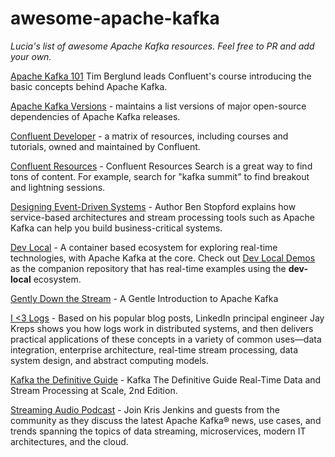 # awesome-apache-kafka

_Lucia's list of awesome Apache Kafka resources. Feel free to PR and add your own._

[Apache Kafka 101](https://developer.confluent.io/learn-kafka/apache-kafka/events/) Tim Berglund leads Confluent's course introducing the basic concepts behind Apache Kafka. 

[Apache Kafka Versions](https://www.kineticedge.io/resources/kafka-versions/) - maintains a list versions of major open-source dependencies of Apache Kafka releases.

[Confluent Developer](https://developer.confluent.io/) - a matrix of resources, including courses and tutorials, owned and maintained by Confluent. 

[Confluent Resources](https://www.confluent.io/resources) - Confluent Resources Search is a great way to find tons of content. For example, search for "kafka summit" to find breakout and lightning sessions.

[Designing Event-Driven Systems](https://www.oreilly.com/library/view/designing-event-driven-systems/9781492038252/) - Author Ben Stopford explains how service-based architectures and stream processing tools such as Apache Kafka can help you build business-critical systems. 


[Dev Local](https://github.com/kineticedge/dev-local) - A container based ecosystem for exploring real-time technologies, with Apache Kafka at the core. Check out [Dev Local Demos](https://github.com/kineticedge/dev-local-demos) as the companion repository that has real-time examples using the __dev-local__ ecosystem. 

[Gently Down the Stream](https://www.gentlydownthe.stream/) - A Gentle Introduction to Apache Kafka

[I <3 Logs](https://www.oreilly.com/library/view/i-heart-logs/9781491909379/) - Based on his popular blog posts, LinkedIn principal engineer Jay Kreps shows you how logs work in distributed systems, and then delivers practical applications of these concepts in a variety of common uses—data integration, enterprise architecture, real-time stream processing, data system design, and abstract computing models.


[Kafka the Definitive Guide](https://www.confluent.io/resources/kafka-the-definitive-guide-v2/) - Kafka The Definitive Guide Real-Time Data and Stream Processing at Scale, 2nd Edition.

[Streaming Audio Podcast](https://developer.confluent.io/podcast/) - Join Kris Jenkins and guests from the community as they discuss the latest Apache Kafka® news, use cases, and trends spanning the topics of data streaming, microservices, modern IT architectures, and the cloud.



